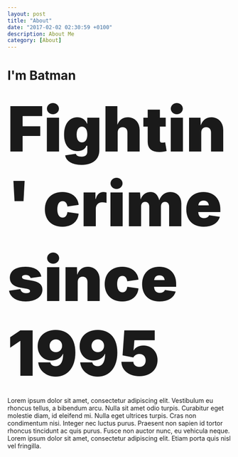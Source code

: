```yaml
---
layout: post
title: "About"
date: "2017-02-02 02:30:59 +0100"
description: About Me
category: [About]
---
```

# I'm Batman

<p><span style="font-size: 10em; font-weight: 900; line-height: 1.2em;">Fightin' crime since 1995</span></p>

Lorem ipsum dolor sit amet, consectetur adipiscing elit. Vestibulum eu rhoncus tellus, a bibendum arcu. Nulla sit amet odio turpis. Curabitur eget molestie diam, id eleifend mi. Nulla eget ultrices turpis. Cras non condimentum nisi. Integer nec luctus purus. Praesent non sapien id tortor rhoncus tincidunt ac quis purus. Fusce non auctor nunc, eu vehicula neque. Lorem ipsum dolor sit amet, consectetur adipiscing elit. Etiam porta quis nisl vel fringilla.
